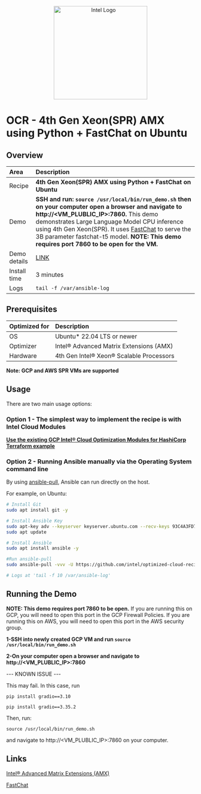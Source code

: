 <p align="center">
  <img src="https://github.com/intel/optimized-cloud-recipes/blob/main/images/logo-classicblue-800px.png?raw=true" alt="Intel Logo" width="250"/>
</p>

# OCR - 4th Gen Xeon(SPR) AMX using Python + FastChat on Ubuntu

## Overview

| Area   | Description                                                 |
| :----- | :---------------------------------------------------------- |
| Recipe | **4th Gen Xeon(SPR) AMX using Python + FastChat on Ubuntu** |
Demo | **SSH and run: `source /usr/local/bin/run_demo.sh` then on your computer open a browser and navigate to http://<VM_PLUBLIC_IP>:7860.** This demo demonstrates Large Language Model CPU inference using 4th Gen Xeon(SPR). It uses [FastChat](https://github.com/lm-sys/FastChat) to serve the 3B parameter fastchat-t5 model. **NOTE: This demo requires port 7860 to be open for the VM.**
Demo details |  [LINK](https://github.com/lm-sys/FastChat)
| Install time | 3 minutes |
| Logs | `tail -f /var/ansible-log`|

## Prerequisites

| Optimized for | Description                              |
| :------------ | :--------------------------------------- |
| OS            | Ubuntu* 22.04 LTS or newer               |
| Optimizer     | Intel® Advanced Matrix Extensions (AMX)  |
| Hardware      | 4th Gen Intel® Xeon® Scalable Processors |

**Note: GCP and AWS SPR VMs are supported**

## Usage

There are two main usage options:

### Option 1 - The simplest way to implement the recipe is with Intel Cloud Modules

[**Use the existing GCP Intel® Cloud Optimization Modules for HashiCorp Terraform example**](https://github.com/intel/terraform-intel-gcp-vm/tree/main/examples/gcp-linux-fastchat)


### Option 2 - Running Ansible manually via the Operating System command line

By using [ansible-pull](https://docs.ansible.com/ansible/latest/cli/ansible-pull.html), Ansible can run directly on the host.

For example, on Ubuntu:

```bash
# Install Git 
sudo apt install git -y

# Install Ansible Key
sudo apt-key adv --keyserver keyserver.ubuntu.com --recv-keys 93C4A3FD7BB9C367
sudo apt update

# Install Ansible
sudo apt install ansible -y

#Run ansible-pull
sudo ansible-pull -vvv -U https://github.com/intel/optimized-cloud-recipes.git recipes/ai-fastchat-amx-ubuntu/recipe.yml

# Logs at 'tail -f 10 /var/ansible-log'
```

## Running the Demo

**NOTE: This demo requires port 7860 to be open.** If you are running this on GCP, you will need to open this port in the GCP Firewall Policies. If you are running this on AWS, you will need to open this port in the AWS security group.

**1-SSH into newly created GCP VM and run `source /usr/local/bin/run_demo.sh`**

**2-On your computer open a browser and navigate to http://<VM_PLUBLIC_IP>:7860**

--- KNOWN ISSUE ---

This may fail. In this case, run

`pip install gradio==3.10`

`pip install gradio==3.35.2`

Then, run:

`source /usr/local/bin/run_demo.sh` 

and navigate to http://<VM_PLUBLIC_IP>:7860 on your computer.

## Links

[Intel® Advanced Matrix Extensions (AMX)](https://www.intel.com/content/www/us/en/products/docs/accelerator-engines/advanced-matrix-extensions/overview.html)

[FastChat](https://github.com/lm-sys/FastChat)